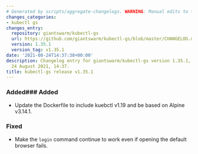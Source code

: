 ```yaml
---
# Generated by scripts/aggregate-changelogs. WARNING: Manual edits to this files will be overwritten.
changes_categories:
- kubectl gs
changes_entry:
  repository: giantswarm/kubectl-gs
  url: https://github.com/giantswarm/kubectl-gs/blob/master/CHANGELOG.md#1351---2021-08-24
  version: 1.35.1
  version_tag: v1.35.1
date: '2021-08-24T14:37:38+00:00'
description: Changelog entry for giantswarm/kubectl-gs version 1.35.1, published on
  24 August 2021, 14:37.
title: kubectl-gs release v1.35.1
---
```


### Added### Added
- Update the Dockerfile to include kuebctl v1.19 and be based on Alpine v3.14.1.
### Fixed
- Make the `login` command continue to work even if opening the default browser fails.
